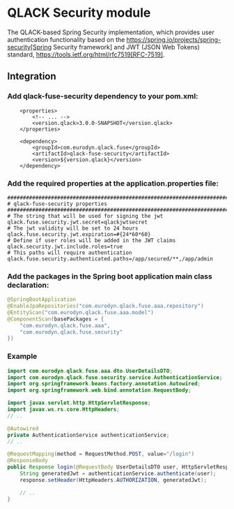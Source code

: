 # QLACK Security module

The QLACK-based Spring Security implementation, which provides user authentication functionality based on the https://spring.io/projects/spring-security[Spring Security framework] and JWT (JSON Web Tokens) standard, https://tools.ietf.org/html/rfc7519[RFC-7519].

## Integration

### Add qlack-fuse-security dependency to your pom.xml:

```
    <properties>
        <!-- ... -->
        <version.qlack>3.0.0-SNAPSHOT</version.qlack>
    </properties>

    <dependency>
        <groupId>com.eurodyn.qlack.fuse</groupId>
        <artifactId>qlack-fuse-security</artifactId>
        <version>${version.qlack}</version>
    </dependency>
```

### Add the required properties at the application.properties file:

```properties
################################################################################
# qlack-fuse-security properties
################################################################################
# The string that will be used for signing the jwt
qlack.fuse.security.jwt.secret=qlackjwtsecret
# The jwt validity will be set to 24 hours
qlack.fuse.security.jwt.expiration=#{24*60*60}
# Define if user roles will be added in the JWT claims
qlack.security.jwt.include.roles=true
# This paths will require authentication
qlack.fuse.security.authenticated.paths=/app/secured/**,/app/admin
```

### Add the packages in the Spring boot application main class declaration:

```java
@SpringBootApplication
@EnableJpaRepositories("com.eurodyn.qlack.fuse.aaa.repository")
@EntityScan("com.eurodyn.qlack.fuse.aaa.model")
@ComponentScan(basePackages = {
    "com.eurodyn.qlack.fuse.aaa",
    "com.eurodyn.qlack.fuse.security"
})
```

### Example
```java
import com.eurodyn.qlack.fuse.aaa.dto.UserDetailsDTO;
import com.eurodyn.qlack.fuse.security.service.AuthenticationService;
import org.springframework.beans.factory.annotation.Autowired;
import org.springframework.web.bind.annotation.RequestBody;

import javax.servlet.http.HttpServletResponse;
import javax.ws.rs.core.HttpHeaders;
// ..

@Autowired
private AuthenticationService authenticationService;
// ..

@RequestMapping(method = RequestMethod.POST, value="/login")
@ResponseBody
public Response login(@RequestBody UserDetailsDTO user, HttpServletResponse response) {
    String generatedJwt = authenticationService.authenticate(user);
    response.setHeader(HttpHeaders.AUTHORIZATION, generatedJwt);

    // ..
}
```


